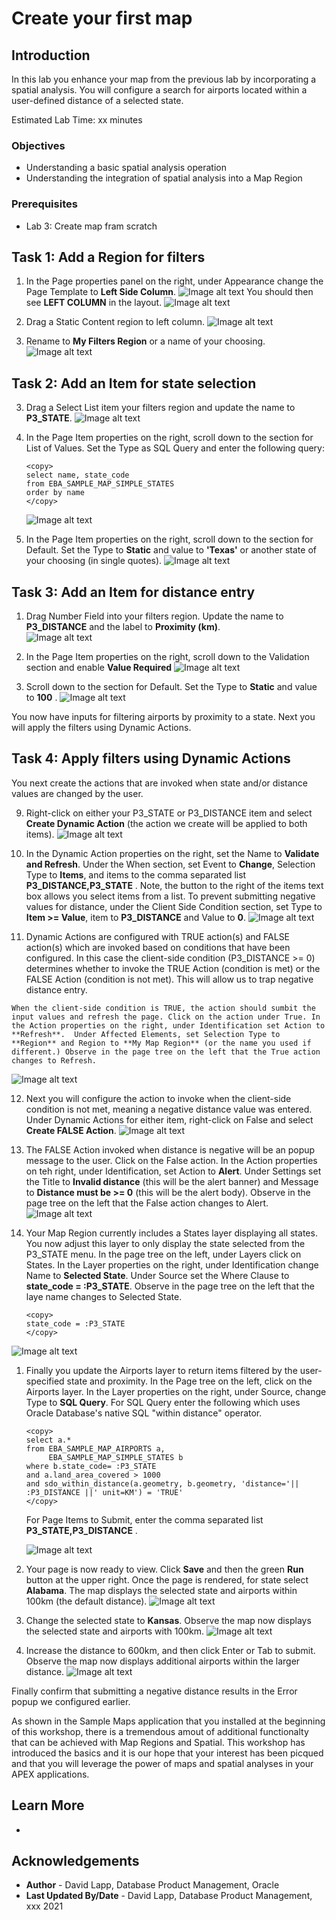 # Create your first map


## Introduction

In this lab you enhance your map from the previous lab by incorporating a spatial analysis. You will configure a search for airports located within a user-defined distance of a selected state.

Estimated Lab Time: xx minutes

### Objectives

*  Understanding a basic spatial analysis operation
*  Understanding the integration of spatial analysis into a Map Region 

### Prerequisites

* Lab 3: Create map fram scratch


## Task 1: Add a Region for filters 

1. In the Page properties panel on the right, under Appearance change the Page Template to **Left Side Column**. 
![Image alt text](images/add-spatial-analysis-01a.png)
   You should then see **LEFT COLUMN** in the layout. 
   ![Image alt text](images/add-spatial-analysis-01b.png)

2. Drag a Static Content region to left column.
![Image alt text](images/add-spatial-analysis-01c.png)

3. Rename to **My Filters Region** or a name of your choosing.
![Image alt text](images/add-spatial-analysis-02.png) 

## Task 2: Add an Item for state selection 

3. Drag a Select List item your filters region and update the name to **P3_STATE**.
![Image alt text](images/add-spatial-analysis-03.png) 

4. In the Page Item properties on the right, scroll down to the section for List of Values. Set the Type as SQL Query and enter the following query:
      ```
      <copy>
      select name, state_code
      from EBA_SAMPLE_MAP_SIMPLE_STATES
      order by name
      </copy>
      ```

      ![Image alt text](images/add-spatial-analysis-04.png) 

5. In the Page Item properties on the right, scroll down to the section for Default. Set the Type to **Static** and value to **'Texas'** or another state of your choosing (in single quotes).
![Image alt text](images/add-spatial-analysis-05.png) 

## Task 3: Add an Item for distance entry

1. Drag Number Field into your filters region. Update the name to **P3_DISTANCE** and the label to **Proximity (km)**.  
![Image alt text](images/add-spatial-analysis-06.png) 

7. In the Page Item properties on the right, scroll down to the Validation section and enable **Value Required**
![Image alt text](images/add-spatial-analysis-07.png) 

1. Scroll down to the section for Default. Set the Type to **Static** and value to **100** .
![Image alt text](images/add-spatial-analysis-08.png) 

You now have inputs for filtering airports by proximity to a state. Next you will apply the filters using Dynamic Actions.

## Task 4: Apply filters using Dynamic Actions

You next create the actions that are invoked when state and/or distance values are changed by the user. 

9. Right-click on either your P3\_STATE or P3\_DISTANCE item and select **Create Dynamic Action**  (the action we create will be applied to both items).
![Image alt text](images/add-spatial-analysis-09.png) 

10. In the Dynamic Action properties on the right, set the Name to **Validate and Refresh**. Under the When section, set Event to **Change**, Selection Type to **Items**, and items to the comma separated list **P3\_DISTANCE,P3\_STATE** . Note, the button to the right of the items text box allows you select items from a list. To prevent submitting negative values for distance, under the Client Side Condition section, set Type to **Item >= Value**, item to **P3\_DISTANCE** and Value to **0**. 
![Image alt text](images/add-spatial-analysis-10.png)

11.   Dynamic Actions are configured with TRUE action(s) and FALSE action(s) which are invoked based on conditions that have been configured. In this case the client-side condition (P3\_DISTANCE >= 0) determines whether to invoke the TRUE Action (condition is met) or the FALSE Action (condition is not met). This will allow us to trap negative distance entry. 

    When the client-side condition is TRUE, the action should sumbit the input values and refresh the page. Click on the action under True. In the Action properties on the right, under Identification set Action to **Refresh**.  Under Affected Elements, set Selection Type to **Region** and Region to **My Map Region** (or the name you used if different.) Observe in the page tree on the left that the True action changes to Refresh.
![Image alt text](images/add-spatial-analysis-11.png)    

12.   Next you will configure the action to invoke when the client-side condition is not met, meaning a negative distance value was entered. Under Dynamic Actions for either item, right-click on False and select **Create FALSE Action**.
![Image alt text](images/add-spatial-analysis-12.png)    

13.  The FALSE Action invoked when distance is negative will be an popup message to the user. Click on the False action. In the Action properties on teh right, under Identification, set Action to **Alert**. Under Settings set the Title to **Invalid distance** (this will be the alert banner) and Message to **Distance must be >= 0** (this will be the alert body). Observe in the page tree on the left that the False action changes to Alert.
![Image alt text](images/add-spatial-analysis-13.png) 

1.  Your Map Region currently includes a States layer displaying all states. You now adjust this layer to only display the state selected from the P3\_STATE menu. In the page tree on the left, under Layers click on States. In the Layer properties on the right, under Identification change Name to **Selected State**. Under Source set the Where Clause to **state\_code = :P3\_STATE**. Observe in the page tree on the left that the laye name changes to Selected State.
       ```
      <copy>
       state_code = :P3_STATE
      </copy>
      ```
![Image alt text](images/add-spatial-analysis-14.png) 

1.  Finally you update the Airports layer to return items filtered by the user-specified state and proximity. In the Page tree on the left, click on the Airports layer. In the Layer properties on the right, under Source, change Type to **SQL Query**. For SQL Query enter the following which uses Oracle Database's native SQL "within distance" operator.

    ```
    <copy>
    select a.*
    from EBA_SAMPLE_MAP_AIRPORTS a, 
         EBA_SAMPLE_MAP_SIMPLE_STATES b
    where b.state_code= :P3_STATE
    and a.land_area_covered > 1000
    and sdo_within_distance(a.geometry, b.geometry, 'distance='|| :P3_DISTANCE ||' unit=KM') = 'TRUE'
    </copy>
    ```

    For Page Items to Submit, enter the comma separated list **P3\_STATE,P3\_DISTANCE** .

    ![Image alt text](images/add-spatial-analysis-15.png) 


2. Your page is now ready to view. Click **Save** and then the green **Run** button at the upper right.  Once the page is rendered, for state select **Alabama**. The map displays the selected state and airports within 100km (the default distance).
![Image alt text](images/add-spatial-analysis-16.png) 

17. Change the selected state to **Kansas**. Observe the map now displays the selected state and airports with 100km.
![Image alt text](images/add-spatial-analysis-17.png) 

1.  Increase the distance to 600km, and then click Enter or Tab to submit. Observe the map now displays additional airports within the larger distance. 
![Image alt text](images/add-spatial-analysis-18.png) 

 Finally confirm that submitting a negative distance results in the Error popup we configured earlier.

 As shown in the Sample Maps application that you installed at the beginning of this workshop, there is a tremendous amout of additional functionalty that can be achieved with Map Regions and Spatial. This workshop has introduced the basics and it is our hope that your interest has been picqued and that you will leverage the power of maps and spatial analyses in your APEX applications.


## Learn More
* 

## Acknowledgements
* **Author** - David Lapp, Database Product Management, Oracle
* **Last Updated By/Date**  - David Lapp, Database Product Management, xxx 2021

